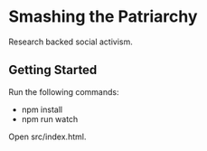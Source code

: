 # Smashing the Patriarchy

Research backed social activism.

## Getting Started

Run the following commands:
- npm install
- npm run watch

Open src/index.html.
